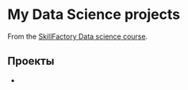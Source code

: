 # My Data Science projects

From the [SkillFactory Data science course](https://skillfactory.ru/data_scientist).

## Проекты

* 
